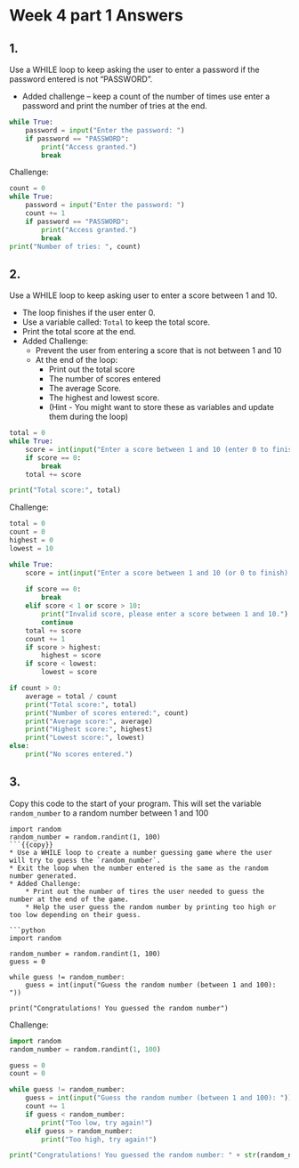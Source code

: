 # Week 4 part 1 Answers
## 1.
Use a WHILE loop to keep asking the user to enter a password if the password entered is not “PASSWORD”.
* Added challenge – keep a count of the number of times use enter a password and print the number of tries at the end.
```python
while True:
    password = input("Enter the password: ")
    if password == "PASSWORD":
        print("Access granted.")
        break
```
Challenge:
```python
count = 0
while True:
    password = input("Enter the password: ")
    count += 1
    if password == "PASSWORD":
        print("Access granted.")
        break
print("Number of tries: ", count)
```

## 2.
Use a WHILE loop to keep asking user to enter a score between 1 and 10.
* The loop finishes if the user enter 0.
* Use a variable called: `Total` to keep the total score.
* Print the total score at the end.
* Added Challenge:
    * Prevent the user from entering a score that is not between 1 and 10
    * At the end of the loop:
        * Print out the total score
        * The number of scores entered
        * The average Score.
        * The highest and lowest score.
        * (Hint - You might want to store these as variables and update them during the loop)

```python
total = 0
while True:
    score = int(input("Enter a score between 1 and 10 (enter 0 to finish): "))
    if score == 0:
        break
    total += score

print("Total score:", total)
```

Challenge:
```python
total = 0
count = 0
highest = 0
lowest = 10

while True:
    score = int(input("Enter a score between 1 and 10 (or 0 to finish): "))
    
    if score == 0:
        break
    elif score < 1 or score > 10:
        print("Invalid score, please enter a score between 1 and 10.")
        continue
    total += score
    count += 1
    if score > highest:
        highest = score
    if score < lowest:
        lowest = score

if count > 0:
    average = total / count
    print("Total score:", total)
    print("Number of scores entered:", count)
    print("Average score:", average)
    print("Highest score:", highest)
    print("Lowest score:", lowest)
else:
    print("No scores entered.")
```

## 3.
Copy this code to the start of your program. This will set the variable `random_number` to a random number between 1 and 100
```
import random
random_number = random.randint(1, 100)
```{{copy}}
* Use a WHILE loop to create a number guessing game where the user will try to guess the `random_number`.
* Exit the loop when the number entered is the same as the random number generated.
* Added Challenge:
    * Print out the number of tires the user needed to guess the number at the end of the game.
    * Help the user guess the random number by printing too high or too low depending on their guess.

```python
import random

random_number = random.randint(1, 100)
guess = 0

while guess != random_number:
    guess = int(input("Guess the random number (between 1 and 100): "))
    
print("Congratulations! You guessed the random number")
```

Challenge:
```python
import random
random_number = random.randint(1, 100)

guess = 0
count = 0

while guess != random_number:
    guess = int(input("Guess the random number (between 1 and 100): "))
    count += 1
    if guess < random_number:
        print("Too low, try again!")
    elif guess > random_number:
        print("Too high, try again!")

print("Congratulations! You guessed the random number: " + str(random_number) + " in: " + str(count) + " tries!")
```
